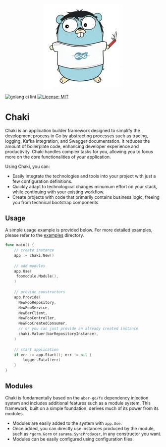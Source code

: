 
<p align="center">
  <img src="./logo.png" width=256 />
</p>

![golang ci lint](https://github.com/Trendyol/chaki/actions/workflows/golangci-lint.yml/badge.svg) [![License: MIT](https://img.shields.io/badge/License-MIT-yellow.svg)](https://opensource.org/licenses/MIT)

# Chaki

Chaki is an application builder framework designed to simplify the development process in Go by abstracting processes such as tracing, logging, Kafka integration, and Swagger documentation. It reduces the amount of boilerplate code, enhancing developer experience and productivity. Chaki handles complex tasks for you, allowing you to focus more on the core functionalities of your application.

Using Chaki, you can:

- Easily integrate the technologies and tools into your project with just a few configuration definitions.
- Quickly adapt to technological changes minumum effort on your stack, while continuing with your existing workflow.
- Create projects with code that primarily contains business logic, freeing you from technical bootstrap components.

## Usage

A simple usage example is provided below. For more detailed examples, please refer to the [examples](https://github.com/Trendyol/chaki) directory.

```go
func main() {
	// create instance
	app := chaki.New()

	// add modules
	app.Use(
	 foomodule.Module(),
	)

	// provide constructors
	app.Provide(
	  NewFooRepository,
	  NewFooService,
	  NewBarClient,
	  NewFooController,
	  NewFooCreatedConsumer,
	  // or you can just provide an already created instance
	  chaki.Valuer(barRepositoryInstance),
	)

	// start application
	if err := app.Start(); err != nil {
	    logger.Fatal(err)
	}
}
```

## Modules

Chaki is fundamentally based on the `uber-go/fx` dependency injection system and includes additional features such as a module system. This framework, built on a simple foundation, derives much of its power from its modules.

- Modules are easily added to the system with `app.Use`.
- Once added, you can directly use instances produced by the module, such as `*gorm.Gorm` or `sarama.SyncProducer`, in any constructor you want.
- Modules can be easily configured using configuration files.
